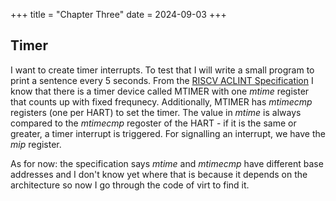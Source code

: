 +++
title = "Chapter Three"
date = 2024-09-03
+++

## Timer

I want to create timer interrupts. To test that I will write a small program to print a sentence every 5 seconds. 
From the [RISCV ACLINT Specification](https://github.com/riscv/riscv-aclint/blob/main/riscv-aclint.adoc) I know that there is a timer device called MTIMER with one *mtime* register that counts up with fixed frequnecy. Additionally, MTIMER has *mtimecmp* registers (one per HART) to set the timer. The value in *mtime* is always compared to the *mtimecmp* regoster of the HART - if it is the same or greater, a timer interrupt is triggered. For signalling an interrupt, we have the *mip* register.

As for now: the specification says *mtime* and *mtimecmp* have different base addresses and I don't know yet where that is because it depends on the architecture so now I go through the code of virt to find it.